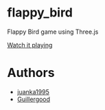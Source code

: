 # flappy_bird
Flappy Bird game using Three.js

[Watch it playing](https://juanka1995.github.io/flappy_bird/)

# Authors
- [juanka1995](https://github.com/juanka1995)
- [Guillergood](https://github.com/Guillergood)